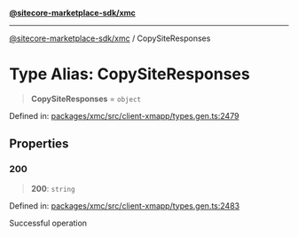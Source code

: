 [**@sitecore-marketplace-sdk/xmc**](../README.md)

***

[@sitecore-marketplace-sdk/xmc](../README.md) / CopySiteResponses

# Type Alias: CopySiteResponses

> **CopySiteResponses** = `object`

Defined in: [packages/xmc/src/client-xmapp/types.gen.ts:2479](https://github.com/Sitecore/sitecore-marketplace-sdk/blob/e87783cce9f115393973a45e109d17b99bf1df7e/packages/xmc/src/client-xmapp/types.gen.ts#L2479)

## Properties

### 200

> **200**: `string`

Defined in: [packages/xmc/src/client-xmapp/types.gen.ts:2483](https://github.com/Sitecore/sitecore-marketplace-sdk/blob/e87783cce9f115393973a45e109d17b99bf1df7e/packages/xmc/src/client-xmapp/types.gen.ts#L2483)

Successful operation
